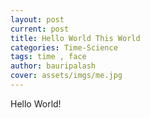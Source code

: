 ```yaml
---
layout: post
current: post
title: Hello World This World
categories: Time-Science
tags: time , face
author: bauripalash
cover: assets/imgs/me.jpg
---
```

Hello World!
